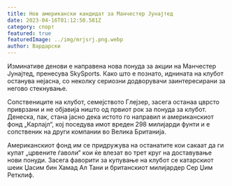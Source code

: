 ```yaml
---
title: Нов американски кандидат за Манчестер Јунајтед
date: 2023-04-16T01:12:50.581Z
category: спорт
featured: true
featuredImage: ../img/mrjsrj.png.webp
author: Вардарски
---
```


Изминативе денови е направена нова понуда за акции на Манчестер Јунајтед, пренесува SkySports. Како што е познато, иднината на клубот останува нејасна, со неколку сериозни додворувачи заинтересирани за негово стекнување.

Сопствениците на клубот, семејството Глејзер, засега останаа цврсто приврзани и не објавија ништо од првиот рок за понуда за клубот. Денеска, пак, стана јасно дека истото го направил и американскиот фонд „Карлајл“, кој поседува имот вреден 298 милијарди фунти и е сопственик на други компании во Велика Британија.

Американскиот фонд им се придружува на останатите кои сакаат да ги купат „црвените ѓаволи“ кои ќе влезат во трет круг на доставување нови понуди. Засега фаворити за купување на клубот се катарскиот шеик Џасим бин Хамад Ал Тани и британскиот милијардер Сер Џим Ретклиф.
